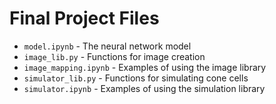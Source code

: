 # Final Project Files

- `model.ipynb` - The neural network model
- `image_lib.py` - Functions for image creation
- `image_mapping.ipynb` - Examples of using the image library
- `simulator_lib.py` - Functions for simulating cone cells
- `simulator.ipynb` - Examples of using the simulation library

